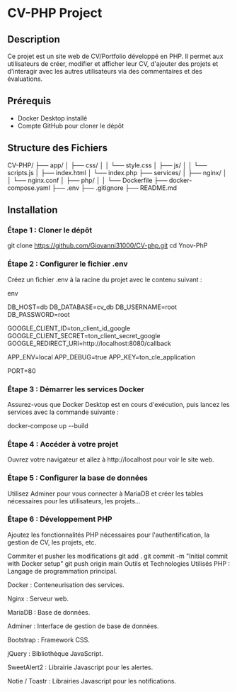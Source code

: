 # CV-PHP Project

## Description
Ce projet est un site web de CV/Portfolio développé en PHP. Il permet aux utilisateurs de créer, modifier et afficher leur CV, d'ajouter des projets et d'interagir avec les autres utilisateurs via des commentaires et des évaluations.

## Prérequis
- Docker Desktop installé
- Compte GitHub pour cloner le dépôt

## Structure des Fichiers
CV-PHP/ ├── app/ │ ├── css/ │ │ └── style.css │ ├── js/ │ │ └── scripts.js │ ├── index.html │ └── index.php ├── services/ │ ├── nginx/ │ │ └── nginx.conf │ ├── php/ │ │ └── Dockerfile ├── docker-compose.yaml ├── .env ├── .gitignore ├── README.md

## Installation

### Étape 1 : Cloner le dépôt
git clone https://github.com/Giovanni31000/CV-php.git
cd Ynov-PhP

### Étape 2 : Configurer le fichier .env
Créez un fichier .env à la racine du projet avec le contenu suivant :

env

DB_HOST=db
DB_DATABASE=cv_db
DB_USERNAME=root
DB_PASSWORD=root

GOOGLE_CLIENT_ID=ton_client_id_google
GOOGLE_CLIENT_SECRET=ton_client_secret_google
GOOGLE_REDIRECT_URI=http://localhost:8080/callback

APP_ENV=local
APP_DEBUG=true
APP_KEY=ton_cle_application

PORT=80
### Étape 3 : Démarrer les services Docker
Assurez-vous que Docker Desktop est en cours d'exécution, puis lancez les services avec la commande suivante :

docker-compose up --build
### Étape 4 : Accéder à votre projet
Ouvrez votre navigateur et allez à http://localhost pour voir le site web.

### Étape 5 : Configurer la base de données
Utilisez Adminer pour vous connecter à MariaDB et créer les tables nécessaires pour les utilisateurs, les projets...

### Étape 6 : Développement PHP
Ajoutez les fonctionnalités PHP nécessaires pour l'authentification, la gestion de CV, les projets, etc.

Commiter et pusher les modifications
git add .
git commit -m "Initial commit with Docker setup"
git push origin main
Outils et Technologies Utilisés
PHP : Langage de programmation principal.

Docker : Conteneurisation des services.

Nginx : Serveur web.

MariaDB : Base de données.

Adminer : Interface de gestion de base de données.

Bootstrap : Framework CSS.

jQuery : Bibliothèque JavaScript.

SweetAlert2 : Librairie Javascript pour les alertes.

Notie / Toastr : Librairies Javascript pour les notifications.